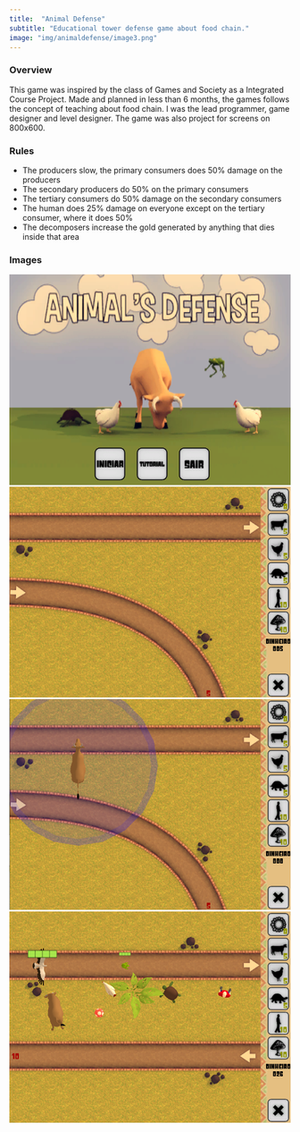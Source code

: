 ```yaml
---
title:  "Animal Defense"
subtitle: "Educational tower defense game about food chain."
image: "img/animaldefense/image3.png"
---
```


### Overview
This game was inspired by the class of Games and Society as a Integrated Course Project. Made and planned in less than 6 months, the games follows the concept of teaching about food chain. I was the lead programmer, game designer and level designer. The game was also project for screens on 800x600.

### Rules
- The producers slow, the primary consumers does 50% damage on the producers
- The secondary producers do 50% on the primary consumers
- The tertiary consumers do 50% damage on the secondary consumers
- The human does 25% damage on everyone except on the tertiary consumer, where it does 50%
- The decomposers increase the gold generated by anything that dies inside that area

### Images
![mainmenu](img/animaldefense/image2.png)
![emptylevel](img/animaldefense/image1.png)
![cowattackarea](img/animaldefense/image3.png)
![fulllevel](img/animaldefense/image4.png)